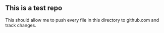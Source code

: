 ## This is a test repo
This should allow me to push every file in this directory to github.com and track changes.

